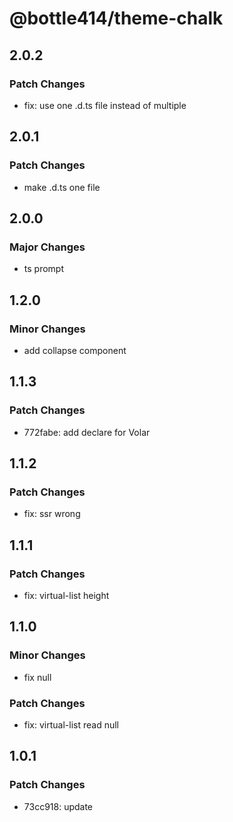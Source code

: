 # @bottle414/theme-chalk

## 2.0.2

### Patch Changes

-   fix: use one .d.ts file instead of multiple

## 2.0.1

### Patch Changes

-   make .d.ts one file

## 2.0.0

### Major Changes

-   ts prompt

## 1.2.0

### Minor Changes

-   add collapse component

## 1.1.3

### Patch Changes

-   772fabe: add declare for Volar

## 1.1.2

### Patch Changes

-   fix: ssr wrong

## 1.1.1

### Patch Changes

-   fix: virtual-list height

## 1.1.0

### Minor Changes

-   fix null

### Patch Changes

-   fix: virtual-list read null

## 1.0.1

### Patch Changes

-   73cc918: update
